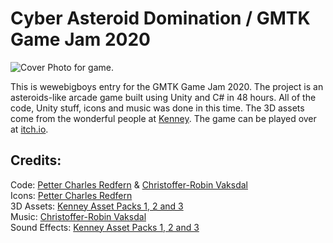 # Cyber Asteroid Domination / GMTK Game Jam 2020
![Cover Photo for game.](https://i.imgur.com/MzYiRzd.png)

This is wewebigboys entry for the GMTK Game Jam 2020. The project is an asteroids-like arcade game built using Unity and C# in 48 hours. 
All of the code, Unity stuff, icons and music was done in this time. The 3D assets come from the wonderful people at [Kenney](https://www.kenney.nl/). 
The game can be played over at [itch.io](wewebigboys.itch.io/cyber-asteroid).



## Credits:

Code: [Petter Charles Redfern](https:github.com/Chaaarles) & [Christoffer-Robin Vaksdal](https://github.com/ChrisVaksdal)  
Icons: [Petter Charles Redfern](https://github.com/Chaaarles)  
3D Assets: [Kenney Asset Packs 1, 2 and 3](https://www.kenney.nl/)  
Music: [Christoffer-Robin Vaksdal](https://soundcloud.com/drmrvaksdal)  
Sound Effects: [Kenney Asset Packs 1, 2 and 3](https://www.kenney.nl/) 

